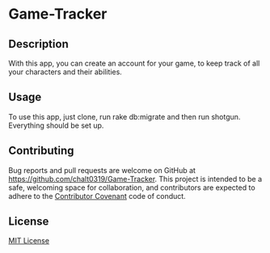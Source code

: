 # Game-Tracker

## Description

With this app, you can create an account for your game, to keep track of all your characters and their abilities.

## Usage

To use this app, just clone, run rake db:migrate and then run shotgun. Everything should be set up.

## Contributing

Bug reports and pull requests are welcome on GitHub at https://github.com/chalt0319/Game-Tracker. This project is intended to be a safe, welcoming space for collaboration, and contributors are expected to adhere to the [Contributor Covenant](http://contributor-covenant.org) code of conduct.

## License

[MIT License](https://choosealicense.com/licenses/mit/)

